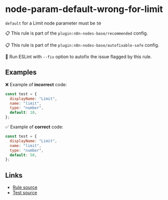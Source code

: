 [//]: # "File generated from a template. Do not edit this file directly."

# node-param-default-wrong-for-limit

`default` for a Limit node parameter must be `50`

📋 This rule is part of the `plugin:n8n-nodes-base/recommended` config.

📋 This rule is part of the `plugin:n8n-nodes-base/autofixable-safe` config.

🔧 Run ESLint with `--fix` option to autofix the issue flagged by this rule.

## Examples

❌ Example of **incorrect** code:

```js
const test = {
  displayName: "Limit",
  name: "limit",
  type: "number",
  default: 10,
};
```

✅ Example of **correct** code:

```js
const test = {
  displayName: "Limit",
  name: "limit",
  type: "number",
  default: 50,
};
```

## Links

- [Rule source](../../lib/rules/node-param-default-wrong-for-limit.ts)
- [Test source](../../tests/node-param-default-wrong-for-limit.test.ts)

